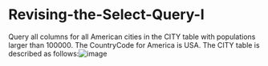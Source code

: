 # Revising-the-Select-Query-I
Query all columns for all American cities in the CITY table with populations larger than 100000. The CountryCode for America is USA.
The CITY table is described as follows:![image](https://user-images.githubusercontent.com/17076047/132890396-e92aac04-52b4-493d-9c2f-397875dc8f92.png)
